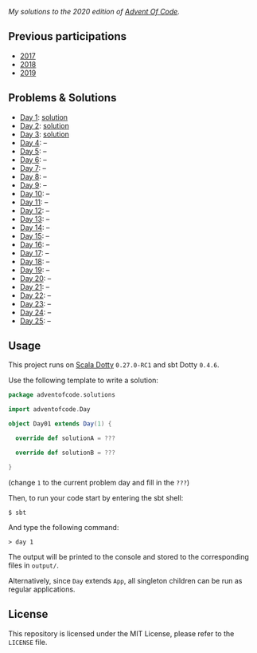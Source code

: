 _My solutions to the 2020 edition of [Advent Of Code](https://adventofcode.com/2020)._

## Previous participations

* [2017](https://github.com/FlorianCassayre/AdventOfCode-2017)
* [2018](https://github.com/FlorianCassayre/AdventOfCode-2018)
* [2019](https://github.com/FlorianCassayre/AdventOfCode-2019)

## Problems & Solutions

* [Day 1](https://adventofcode.com/2020/day/1): [solution](https://github.com/FlorianCassayre/AdventOfCode-2020/blob/master/src/main/scala/adventofcode/solutions/Day01.scala)
* [Day 2](https://adventofcode.com/2020/day/2): [solution](https://github.com/FlorianCassayre/AdventOfCode-2020/blob/master/src/main/scala/adventofcode/solutions/Day02.scala)
* [Day 3](https://adventofcode.com/2020/day/3): [solution](https://github.com/FlorianCassayre/AdventOfCode-2020/blob/master/src/main/scala/adventofcode/solutions/Day03.scala)
* [Day 4](https://adventofcode.com/2020/day/4): –[](https://github.com/FlorianCassayre/AdventOfCode-2020/blob/master/src/main/scala/adventofcode/solutions/Day04.scala)
* [Day 5](https://adventofcode.com/2020/day/5): –[](https://github.com/FlorianCassayre/AdventOfCode-2020/blob/master/src/main/scala/adventofcode/solutions/Day05.scala)
* [Day 6](https://adventofcode.com/2020/day/6): –[](https://github.com/FlorianCassayre/AdventOfCode-2020/blob/master/src/main/scala/adventofcode/solutions/Day06.scala)
* [Day 7](https://adventofcode.com/2020/day/7): –[](https://github.com/FlorianCassayre/AdventOfCode-2020/blob/master/src/main/scala/adventofcode/solutions/Day07.scala)
* [Day 8](https://adventofcode.com/2020/day/8): –[](https://github.com/FlorianCassayre/AdventOfCode-2020/blob/master/src/main/scala/adventofcode/solutions/Day08.scala)
* [Day 9](https://adventofcode.com/2020/day/9): –[](https://github.com/FlorianCassayre/AdventOfCode-2020/blob/master/src/main/scala/adventofcode/solutions/Day09.scala)
* [Day 10](https://adventofcode.com/2020/day/10): –[](https://github.com/FlorianCassayre/AdventOfCode-2020/blob/master/src/main/scala/adventofcode/solutions/Day10.scala)
* [Day 11](https://adventofcode.com/2020/day/11): –[](https://github.com/FlorianCassayre/AdventOfCode-2020/blob/master/src/main/scala/adventofcode/solutions/Day11.scala)
* [Day 12](https://adventofcode.com/2020/day/12): –[](https://github.com/FlorianCassayre/AdventOfCode-2020/blob/master/src/main/scala/adventofcode/solutions/Day12.scala)
* [Day 13](https://adventofcode.com/2020/day/13): –[](https://github.com/FlorianCassayre/AdventOfCode-2020/blob/master/src/main/scala/adventofcode/solutions/Day13.scala)
* [Day 14](https://adventofcode.com/2020/day/14): –[](https://github.com/FlorianCassayre/AdventOfCode-2020/blob/master/src/main/scala/adventofcode/solutions/Day14.scala)
* [Day 15](https://adventofcode.com/2020/day/15): –[](https://github.com/FlorianCassayre/AdventOfCode-2020/blob/master/src/main/scala/adventofcode/solutions/Day15.scala)
* [Day 16](https://adventofcode.com/2020/day/16): –[](https://github.com/FlorianCassayre/AdventOfCode-2020/blob/master/src/main/scala/adventofcode/solutions/Day16.scala)
* [Day 17](https://adventofcode.com/2020/day/17): –[](https://github.com/FlorianCassayre/AdventOfCode-2020/blob/master/src/main/scala/adventofcode/solutions/Day17.scala)
* [Day 18](https://adventofcode.com/2020/day/18): –[](https://github.com/FlorianCassayre/AdventOfCode-2020/blob/master/src/main/scala/adventofcode/solutions/Day18.scala)
* [Day 19](https://adventofcode.com/2020/day/19): –[](https://github.com/FlorianCassayre/AdventOfCode-2020/blob/master/src/main/scala/adventofcode/solutions/Day19.scala)
* [Day 20](https://adventofcode.com/2020/day/20): –[](https://github.com/FlorianCassayre/AdventOfCode-2020/blob/master/src/main/scala/adventofcode/solutions/Day20.scala)
* [Day 21](https://adventofcode.com/2020/day/21): –[](https://github.com/FlorianCassayre/AdventOfCode-2020/blob/master/src/main/scala/adventofcode/solutions/Day21.scala)
* [Day 22](https://adventofcode.com/2020/day/22): –[](https://github.com/FlorianCassayre/AdventOfCode-2020/blob/master/src/main/scala/adventofcode/solutions/Day22.scala)
* [Day 23](https://adventofcode.com/2020/day/23): –[](https://github.com/FlorianCassayre/AdventOfCode-2020/blob/master/src/main/scala/adventofcode/solutions/Day23.scala)
* [Day 24](https://adventofcode.com/2020/day/24): –[](https://github.com/FlorianCassayre/AdventOfCode-2020/blob/master/src/main/scala/adventofcode/solutions/Day24.scala)
* [Day 25](https://adventofcode.com/2020/day/25): –[](https://github.com/FlorianCassayre/AdventOfCode-2020/blob/master/src/main/scala/adventofcode/solutions/Day25.scala)

## Usage

This project runs on [Scala Dotty](https://dotty.epfl.ch) `0.27.0-RC1` and sbt Dotty `0.4.6`.

Use the following template to write a solution:

```Scala
package adventofcode.solutions

import adventofcode.Day

object Day01 extends Day(1) {

  override def solutionA = ???

  override def solutionB = ???

}
```
(change `1` to the current problem day and fill in the `???`)

Then, to run your code start by entering the sbt shell:
```
$ sbt
```

And type the following command:
```
> day 1
```

The output will be printed to the console and stored to the corresponding files in `output/`.

Alternatively, since `Day` extends `App`, all singleton children can be run as regular applications.

## License

This repository is licensed under the MIT License, please refer to the `LICENSE` file.